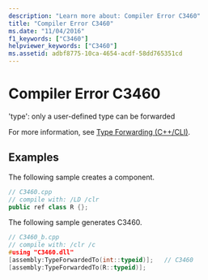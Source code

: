 ```yaml
---
description: "Learn more about: Compiler Error C3460"
title: "Compiler Error C3460"
ms.date: "11/04/2016"
f1_keywords: ["C3460"]
helpviewer_keywords: ["C3460"]
ms.assetid: adbf8775-10ca-4654-acdf-58dd765351cd
---
```

# Compiler Error C3460

'type': only a user-defined type can be forwarded

For more information, see [Type Forwarding (C++/CLI)](../../extensions/type-forwarding-cpp-cli.md).

## Examples

The following sample creates a component.

```cpp
// C3460.cpp
// compile with: /LD /clr
public ref class R {};
```

The following sample generates C3460.

```cpp
// C3460_b.cpp
// compile with: /clr /c
#using "C3460.dll"
[assembly:TypeForwardedTo(int::typeid)];   // C3460
[assembly:TypeForwardedTo(R::typeid)];
```
